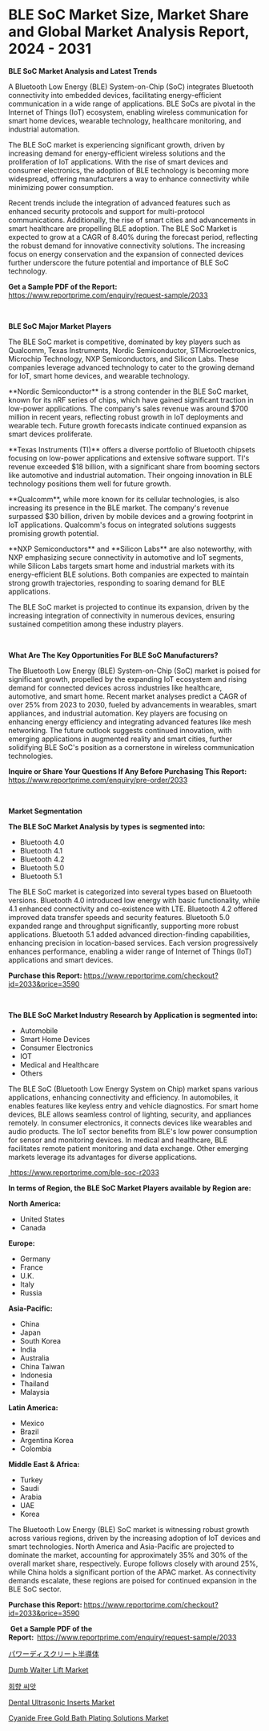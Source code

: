 <p><h1>BLE SoC Market Size, Market Share and Global Market Analysis Report, 2024 - 2031</h1></p><p><strong>BLE SoC Market Analysis and Latest Trends</strong></p>
<p><p>A Bluetooth Low Energy (BLE) System-on-Chip (SoC) integrates Bluetooth connectivity into embedded devices, facilitating energy-efficient communication in a wide range of applications. BLE SoCs are pivotal in the Internet of Things (IoT) ecosystem, enabling wireless communication for smart home devices, wearable technology, healthcare monitoring, and industrial automation.</p><p>The BLE SoC market is experiencing significant growth, driven by increasing demand for energy-efficient wireless solutions and the proliferation of IoT applications. With the rise of smart devices and consumer electronics, the adoption of BLE technology is becoming more widespread, offering manufacturers a way to enhance connectivity while minimizing power consumption. </p><p>Recent trends include the integration of advanced features such as enhanced security protocols and support for multi-protocol communications. Additionally, the rise of smart cities and advancements in smart healthcare are propelling BLE adoption. The BLE SoC Market is expected to grow at a CAGR of 8.40% during the forecast period, reflecting the robust demand for innovative connectivity solutions. The increasing focus on energy conservation and the expansion of connected devices further underscore the future potential and importance of BLE SoC technology.</p></p>
<p><strong>Get a Sample PDF of the Report:&nbsp;</strong> <a href="https://www.reportprime.com/enquiry/request-sample/2033">https://www.reportprime.com/enquiry/request-sample/2033</a></p>
<p>&nbsp;</p>
<p><strong>BLE SoC Major Market Players</strong></p>
<p><p>The BLE SoC market is competitive, dominated by key players such as Qualcomm, Texas Instruments, Nordic Semiconductor, STMicroelectronics, Microchip Technology, NXP Semiconductors, and Silicon Labs. These companies leverage advanced technology to cater to the growing demand for IoT, smart home devices, and wearable technology.</p><p>**Nordic Semiconductor** is a strong contender in the BLE SoC market, known for its nRF series of chips, which have gained significant traction in low-power applications. The company's sales revenue was around $700 million in recent years, reflecting robust growth in IoT deployments and wearable tech. Future growth forecasts indicate continued expansion as smart devices proliferate.</p><p>**Texas Instruments (TI)** offers a diverse portfolio of Bluetooth chipsets focusing on low-power applications and extensive software support. TI's revenue exceeded $18 billion, with a significant share from booming sectors like automotive and industrial automation. Their ongoing innovation in BLE technology positions them well for future growth.</p><p>**Qualcomm**, while more known for its cellular technologies, is also increasing its presence in the BLE market. The company's revenue surpassed $30 billion, driven by mobile devices and a growing footprint in IoT applications. Qualcomm's focus on integrated solutions suggests promising growth potential.</p><p>**NXP Semiconductors** and **Silicon Labs** are also noteworthy, with NXP emphasizing secure connectivity in automotive and IoT segments, while Silicon Labs targets smart home and industrial markets with its energy-efficient BLE solutions. Both companies are expected to maintain strong growth trajectories, responding to soaring demand for BLE applications.</p><p>The BLE SoC market is projected to continue its expansion, driven by the increasing integration of connectivity in numerous devices, ensuring sustained competition among these industry players.</p></p>
<p>&nbsp;</p>
<p><strong>What Are The Key Opportunities For BLE SoC Manufacturers?</strong></p>
<p><p>The Bluetooth Low Energy (BLE) System-on-Chip (SoC) market is poised for significant growth, propelled by the expanding IoT ecosystem and rising demand for connected devices across industries like healthcare, automotive, and smart home. Recent market analyses predict a CAGR of over 25% from 2023 to 2030, fueled by advancements in wearables, smart appliances, and industrial automation. Key players are focusing on enhancing energy efficiency and integrating advanced features like mesh networking. The future outlook suggests continued innovation, with emerging applications in augmented reality and smart cities, further solidifying BLE SoC's position as a cornerstone in wireless communication technologies.</p></p>
<p><strong>Inquire or Share Your Questions If Any Before Purchasing This Report:</strong> <a href="https://www.reportprime.com/enquiry/pre-order/2033">https://www.reportprime.com/enquiry/pre-order/2033</a></p>
<p>&nbsp;</p>
<p><strong>Market Segmentation</strong></p>
<p><strong>The BLE SoC Market Analysis by types is segmented into:</strong></p>
<p><ul><li>Bluetooth 4.0</li><li>Bluetooth 4.1</li><li>Bluetooth 4.2</li><li>Bluetooth 5.0</li><li>Bluetooth 5.1</li></ul></p>
<p><p>The BLE SoC market is categorized into several types based on Bluetooth versions. Bluetooth 4.0 introduced low energy with basic functionality, while 4.1 enhanced connectivity and co-existence with LTE. Bluetooth 4.2 offered improved data transfer speeds and security features. Bluetooth 5.0 expanded range and throughput significantly, supporting more robust applications. Bluetooth 5.1 added advanced direction-finding capabilities, enhancing precision in location-based services. Each version progressively enhances performance, enabling a wider range of Internet of Things (IoT) applications and smart devices.</p></p>
<p><strong>Purchase this Report:&nbsp;</strong><a href="https://www.reportprime.com/checkout?id=2033&price=3590">https://www.reportprime.com/checkout?id=2033&price=3590</a></p>
<p>&nbsp;</p>
<p><strong>The BLE SoC Market Industry Research by Application is segmented into:</strong></p>
<p><ul><li>Automobile</li><li>Smart Home Devices</li><li>Consumer Electronics</li><li>IOT</li><li>Medical and Healthcare</li><li>Others</li></ul></p>
<p><p>The BLE SoC (Bluetooth Low Energy System on Chip) market spans various applications, enhancing connectivity and efficiency. In automobiles, it enables features like keyless entry and vehicle diagnostics. For smart home devices, BLE allows seamless control of lighting, security, and appliances remotely. In consumer electronics, it connects devices like wearables and audio products. The IoT sector benefits from BLE's low power consumption for sensor and monitoring devices. In medical and healthcare, BLE facilitates remote patient monitoring and data exchange. Other emerging markets leverage its advantages for diverse applications.</p></p>
<p><a href="https://www.reportprime.com/ble-soc-r2033">&nbsp;https://www.reportprime.com/ble-soc-r2033</a></p>
<p><strong>In terms of Region, the BLE SoC Market Players available by Region are:</strong></p>
<p>
    <p> <strong> North America: </strong>
        <ul>
            <li>United States</li>
            <li>Canada</li>
        </ul>
        </p> 
    <p> <strong> Europe: </strong>
        <ul>
            <li>Germany</li>
            <li>France</li>
            <li>U.K.</li>
            <li>Italy</li>
            <li>Russia</li>
        </ul>
        </p> 
    <p> <strong> Asia-Pacific: </strong>
        <ul>
            <li>China</li>
            <li>Japan</li>
            <li>South Korea</li>
            <li>India</li>
            <li>Australia</li>
            <li>China Taiwan</li>
            <li>Indonesia</li>
            <li>Thailand</li>
            <li>Malaysia</li>
        </ul>
        </p> 
    <p> <strong> Latin America: </strong>
        <ul>
            <li>Mexico</li>
            <li>Brazil</li>
            <li>Argentina Korea</li>
            <li>Colombia</li>
        </ul>
        </p> 
    <p> <strong> Middle East & Africa: </strong>
        <ul>
            <li>Turkey</li>
            <li>Saudi</li>
            <li>Arabia</li>
            <li>UAE</li>
            <li>Korea</li>
        </ul>
    </p>
    </p>
<p><p>The Bluetooth Low Energy (BLE) SoC market is witnessing robust growth across various regions, driven by the increasing adoption of IoT devices and smart technologies. North America and Asia-Pacific are projected to dominate the market, accounting for approximately 35% and 30% of the overall market share, respectively. Europe follows closely with around 25%, while China holds a significant portion of the APAC market. As connectivity demands escalate, these regions are poised for continued expansion in the BLE SoC sector.</p></p>
<p><strong>Purchase this Report: </strong><a href="https://www.reportprime.com/checkout?id=2033&price=3590">https://www.reportprime.com/checkout?id=2033&price=3590</a></p>
<p>&nbsp;<strong>Get a Sample PDF of the Report:&nbsp;&nbsp;</strong><a href="https://www.reportprime.com/enquiry/request-sample/2033">https://www.reportprime.com/enquiry/request-sample/2033</a></p>
<p><strong></strong></p>
<p><p><a href="https://medium.com/@cassianlinzjx/%E3%82%B0%E3%83%AD%E3%83%BC%E3%83%90%E3%83%AB-%E3%83%91%E3%83%AF%E3%83%BC-%E3%83%87%E3%82%A3%E3%82%B9%E3%82%AF%E3%83%AA%E3%83%BC%E3%83%88-%E3%82%BB%E3%83%9F%E3%82%B3%E3%83%B3%E3%83%80%E3%82%AF%E3%82%BF%E3%83%BC%E5%B8%82%E5%A0%B4-%E5%B8%82%E5%A0%B4%E3%82%B7%E3%82%A7%E3%82%A2-%E5%B8%82%E5%A0%B4%E5%8B%95%E5%90%91-%E3%81%8A%E3%82%88%E3%81%B3%E5%B0%86%E6%9D%A5%E3%81%AE%E6%88%90%E9%95%B7%E3%82%92%E6%8E%A2%E3%82%8B-1a1e4efdf969">パワーディスクリート半導体</a></p><p><a href="https://www.linkedin.com/pulse/dumb-waiter-lift-market-research-report-exploring-size-6byue?trackingId=3%2FOTJGQrRsCKehLp7O7ULg%3D%3D">Dumb Waiter Lift Market</a></p><p><a href="https://medium.com/@nargishadi90/certainly-heres-the-translation-in-korean-3379e24c0543">회향 씨앗</a></p><p><a href="https://issuu.com/reportprime-2/docs/dental-ultrasonic-inserts-market-si_7a0d8fed2b44fe">Dental Ultrasonic Inserts Market</a></p><p><a href="https://medium.com/@pelloscooterist_44143/global-cyanide-free-gold-bath-plating-solutions-market-focus-on-product-type-24k-18k-14k-others-08816a8f5481">Cyanide Free Gold Bath Plating Solutions Market</a></p></p>